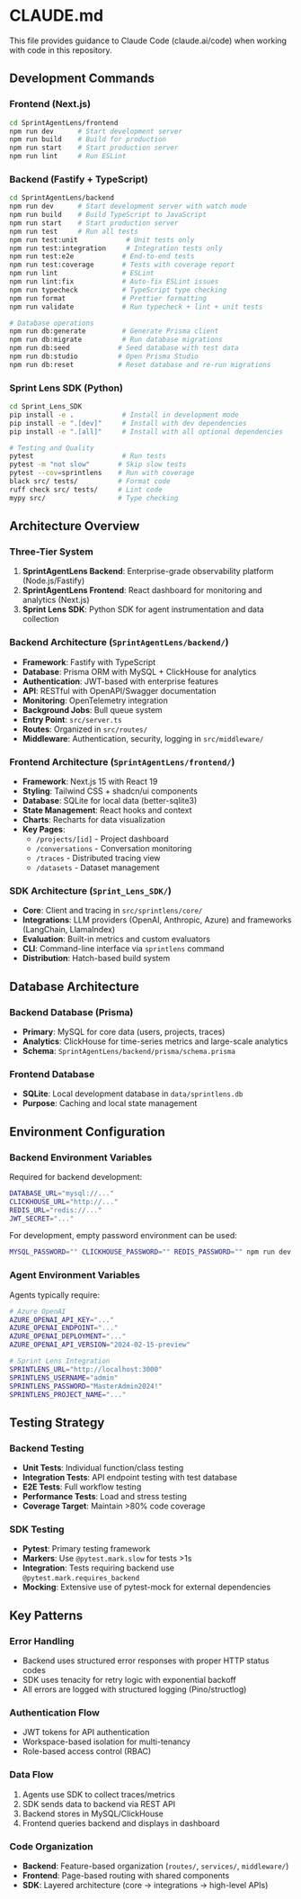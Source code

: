 # CLAUDE.md

This file provides guidance to Claude Code (claude.ai/code) when working with code in this repository.

## Development Commands

### Frontend (Next.js)
```bash
cd SprintAgentLens/frontend
npm run dev      # Start development server
npm run build    # Build for production
npm run start    # Start production server
npm run lint     # Run ESLint
```

### Backend (Fastify + TypeScript)
```bash
cd SprintAgentLens/backend
npm run dev      # Start development server with watch mode
npm run build    # Build TypeScript to JavaScript
npm run start    # Start production server
npm run test     # Run all tests
npm run test:unit            # Unit tests only
npm run test:integration     # Integration tests only
npm run test:e2e            # End-to-end tests
npm run test:coverage       # Tests with coverage report
npm run lint                # ESLint
npm run lint:fix            # Auto-fix ESLint issues
npm run typecheck           # TypeScript type checking
npm run format              # Prettier formatting
npm run validate            # Run typecheck + lint + unit tests

# Database operations
npm run db:generate         # Generate Prisma client
npm run db:migrate          # Run database migrations
npm run db:seed            # Seed database with test data
npm run db:studio          # Open Prisma Studio
npm run db:reset           # Reset database and re-run migrations
```

### Sprint Lens SDK (Python)
```bash
cd Sprint_Lens_SDK
pip install -e .            # Install in development mode
pip install -e ".[dev]"     # Install with dev dependencies
pip install -e ".[all]"     # Install with all optional dependencies

# Testing and Quality
pytest                      # Run tests
pytest -m "not slow"       # Skip slow tests
pytest --cov=sprintlens    # Run with coverage
black src/ tests/          # Format code
ruff check src/ tests/     # Lint code
mypy src/                  # Type checking
```

## Architecture Overview

### Three-Tier System
1. **SprintAgentLens Backend**: Enterprise-grade observability platform (Node.js/Fastify)
2. **SprintAgentLens Frontend**: React dashboard for monitoring and analytics (Next.js)
3. **Sprint Lens SDK**: Python SDK for agent instrumentation and data collection

### Backend Architecture (`SprintAgentLens/backend/`)
- **Framework**: Fastify with TypeScript
- **Database**: Prisma ORM with MySQL + ClickHouse for analytics
- **Authentication**: JWT-based with enterprise features
- **API**: RESTful with OpenAPI/Swagger documentation
- **Monitoring**: OpenTelemetry integration
- **Background Jobs**: Bull queue system
- **Entry Point**: `src/server.ts`
- **Routes**: Organized in `src/routes/`
- **Middleware**: Authentication, security, logging in `src/middleware/`

### Frontend Architecture (`SprintAgentLens/frontend/`)
- **Framework**: Next.js 15 with React 19
- **Styling**: Tailwind CSS + shadcn/ui components
- **Database**: SQLite for local data (better-sqlite3)
- **State Management**: React hooks and context
- **Charts**: Recharts for data visualization
- **Key Pages**:
  - `/projects/[id]` - Project dashboard
  - `/conversations` - Conversation monitoring
  - `/traces` - Distributed tracing view
  - `/datasets` - Dataset management

### SDK Architecture (`Sprint_Lens_SDK/`)
- **Core**: Client and tracing in `src/sprintlens/core/`
- **Integrations**: LLM providers (OpenAI, Anthropic, Azure) and frameworks (LangChain, LlamaIndex)
- **Evaluation**: Built-in metrics and custom evaluators
- **CLI**: Command-line interface via `sprintlens` command
- **Distribution**: Hatch-based build system

## Database Architecture

### Backend Database (Prisma)
- **Primary**: MySQL for core data (users, projects, traces)
- **Analytics**: ClickHouse for time-series metrics and large-scale analytics
- **Schema**: `SprintAgentLens/backend/prisma/schema.prisma`

### Frontend Database
- **SQLite**: Local development database in `data/sprintlens.db`
- **Purpose**: Caching and local state management

## Environment Configuration

### Backend Environment Variables
Required for backend development:
```bash
DATABASE_URL="mysql://..."
CLICKHOUSE_URL="http://..."
REDIS_URL="redis://..."
JWT_SECRET="..."
```

For development, empty password environment can be used:
```bash
MYSQL_PASSWORD="" CLICKHOUSE_PASSWORD="" REDIS_PASSWORD="" npm run dev
```

### Agent Environment Variables
Agents typically require:
```bash
# Azure OpenAI
AZURE_OPENAI_API_KEY="..."
AZURE_OPENAI_ENDPOINT="..."
AZURE_OPENAI_DEPLOYMENT="..."
AZURE_OPENAI_API_VERSION="2024-02-15-preview"

# Sprint Lens Integration
SPRINTLENS_URL="http://localhost:3000"
SPRINTLENS_USERNAME="admin"
SPRINTLENS_PASSWORD="MasterAdmin2024!"
SPRINTLENS_PROJECT_NAME="..."
```

## Testing Strategy

### Backend Testing
- **Unit Tests**: Individual function/class testing
- **Integration Tests**: API endpoint testing with test database
- **E2E Tests**: Full workflow testing
- **Performance Tests**: Load and stress testing
- **Coverage Target**: Maintain >80% code coverage

### SDK Testing
- **Pytest**: Primary testing framework
- **Markers**: Use `@pytest.mark.slow` for tests >1s
- **Integration**: Tests requiring backend use `@pytest.mark.requires_backend`
- **Mocking**: Extensive use of pytest-mock for external dependencies

## Key Patterns

### Error Handling
- Backend uses structured error responses with proper HTTP status codes
- SDK uses tenacity for retry logic with exponential backoff
- All errors are logged with structured logging (Pino/structlog)

### Authentication Flow
- JWT tokens for API authentication
- Workspace-based isolation for multi-tenancy
- Role-based access control (RBAC)

### Data Flow
1. Agents use SDK to collect traces/metrics
2. SDK sends data to backend via REST API
3. Backend stores in MySQL/ClickHouse
4. Frontend queries backend and displays in dashboard

### Code Organization
- **Backend**: Feature-based organization (`routes/`, `services/`, `middleware/`)
- **Frontend**: Page-based routing with shared components
- **SDK**: Layered architecture (core → integrations → high-level APIs)
